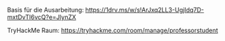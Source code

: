 Basis für die Ausarbeitung: https://1drv.ms/w/s!ArJxq2LL3-UgjIdq7D-mxtDvTI6vcQ?e=JlynZX

TryHackMe Raum: https://tryhackme.com/room/manage/professorstudent